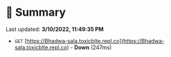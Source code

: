 # 📖 Summary
Last updated: **3/10/2022, 11:49:35 PM**

- `GET` [https://Bhadwa-sala.toxicblte.repl.co](https://Bhadwa-sala.toxicblte.repl.co) - **Down** (247ms)
